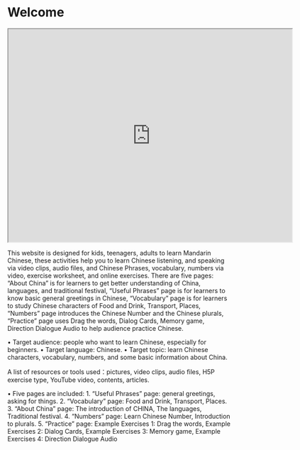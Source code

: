 <h1> Welcome </h1>
<p> 
  <iframe src="https://www.google.com/maps/d/embed?mid=1ZB-UFGjr4uyOEjC1BSz_PgtFESh5EusS" width="640" height="480"></iframe>
  
  This website is designed for kids, teenagers, adults to learn Mandarin Chinese, these activities help you to learn Chinese listening, and speaking via video clips, audio files, and Chinese Phrases, vocabulary, numbers via video, exercise worksheet, and online exercises. There are five pages: “About China” is for learners to get better understanding of China, languages, and traditional festival, “Useful Phrases” page is for learners to know basic general greetings in Chinese, “Vocabulary” page is for learners to study Chinese characters of Food and Drink, Transport, Places, “Numbers” page introduces the Chinese Number and the Chinese plurals, “Practice” page uses Drag the words, Dialog Cards, Memory game, Direction Dialogue Audio to help audience practice Chinese.
  </p>
  
<p>

• Target audience: people who want to learn Chinese, especially for beginners. 
• Target language: Chinese. 
• Target topic: learn Chinese characters, vocabulary, numbers, and some basic information about China.

A list of resources or tools used：pictures, video clips, audio files, H5P exercise type, YouTube video, contents, articles.
  </p>

<p>
• Five pages are included: 
1. “Useful Phrases” page: general greetings, asking for things.
2. “Vocabulary” page: Food and Drink, Transport, Places.
3. “About China” page: The introduction of CHINA, The languages, Traditional festival.
4. “Numbers” page: Learn Chinese Number, Introduction to plurals.
5. “Practice” page: Example Exercises 1: Drag the words, Example Exercises 2: Dialog Cards, Example Exercises 3: Memory game, Example Exercises 4: Direction Dialogue Audio



</p>
